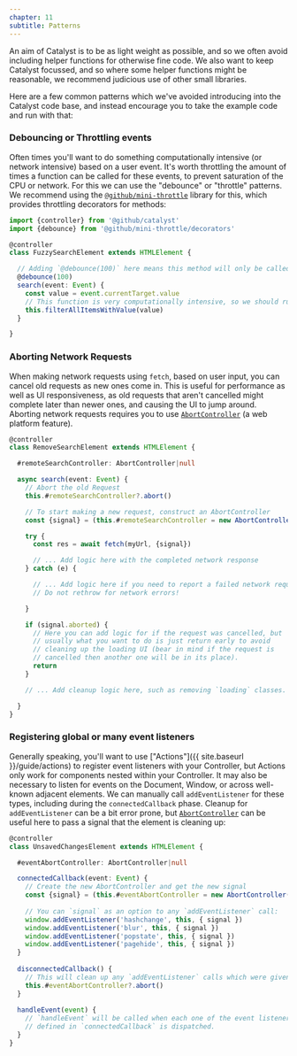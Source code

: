 ```yaml
---
chapter: 11
subtitle: Patterns
---
```


An aim of Catalyst is to be as light weight as possible, and so we often avoid including helper functions for otherwise fine code. We also want to keep Catalyst focussed, and so where some helper functions might be reasonable, we recommend judicious use of other small libraries.

Here are a few common patterns which we've avoided introducing into the Catalyst code base, and instead encourage you to take the example code and run with that:

### Debouncing or Throttling events

Often times you'll want to do something computationally intensive (or network intensive) based on a user event. It's worth throttling the amount of times a function can be called for these events, to prevent saturation of the CPU or network. For this we can use the "debounce" or "throttle" patterns. We recommend using the [`@github/mini-throttle`](https://github.com/github/mini-throttle) library for this, which provides throttling decorators for methods:

```typescript
import {controller} from '@github/catalyst'
import {debounce} from '@github/mini-throttle/decorators'

@controller
class FuzzySearchElement extends HTMLElement {

  // Adding `@debounce(100)` here means this method will only be called once in a 100ms period.
  @debounce(100)
  search(event: Event) {
    const value = event.currentTarget.value
    // This function is very computationally intensive, so we should run it as little as possible
    this.filterAllItemsWithValue(value)
  }

}
```

### Aborting Network Requests

When making network requests using `fetch`, based on user input, you can cancel old requests as new ones come in. This is useful for performance as well as UI responsiveness, as old requests that aren't cancelled might complete later than newer ones, and causing the UI to jump around. Aborting network requests requires you to use [`AbortController`](https://developer.mozilla.org/en-US/docs/Web/API/AbortController) (a web platform feature).

```typescript
@controller
class RemoveSearchElement extends HTMLElement {

  #remoteSearchController: AbortController|null

  async search(event: Event) {
    // Abort the old Request
    this.#remoteSearchController?.abort()

    // To start making a new request, construct an AbortController
    const {signal} = (this.#remoteSearchController = new AbortController())

    try {
      const res = await fetch(myUrl, {signal})

      // ... Add logic here with the completed network response
    } catch (e) {

      // ... Add logic here if you need to report a failed network request.
      // Do not rethrow for network errors!

    }

    if (signal.aborted) {
      // Here you can add logic for if the request was cancelled, but
      // usually what you want to do is just return early to avoid
      // cleaning up the loading UI (bear in mind if the request is
      // cancelled then another one will be in its place).
      return
    }

    // ... Add cleanup logic here, such as removing `loading` classes.

  }
}
```

### Registering global or many event listeners

Generally speaking, you'll want to use ["Actions"]({{ site.baseurl }}/guide/actions) to register event listeners with your Controller, but Actions only work for components nested within your Controller. It may also be necessary to listen for events on the Document, Window, or across well-known adjacent elements. We can manually call `addEventListener` for these types, including during the `connectedCallback` phase. Cleanup for `addEventListener` can be a bit error prone, but [`AbortController`](https://developer.mozilla.org/en-US/docs/Web/API/AbortController) can be useful here to pass a signal that the element is cleaning up:


```typescript
@controller
class UnsavedChangesElement extends HTMLElement {

  #eventAbortController: AbortController|null

  connectedCallback(event: Event) {
    // Create the new AbortController and get the new signal
    const {signal} = (this.#eventAbortController = new AbortController())
    
    // You can `signal` as an option to any `addEventListener` call:
    window.addEventListener('hashchange', this, { signal })
    window.addEventListener('blur', this, { signal })
    window.addEventListener('popstate', this, { signal })
    window.addEventListener('pagehide', this, { signal })
  }
  
  disconnectedCallback() {
    // This will clean up any `addEventListener` calls which were given the `signal`
    this.#eventAbortController?.abort()
  }
  
  handleEvent(event) {
    // `handleEvent` will be called when each one of the event listeners
    // defined in `connectedCallback` is dispatched.
  }
}
```
